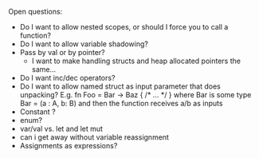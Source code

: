 

Open questions:
* Do I want to allow nested scopes, or should I force you to call a function?
* Do I want to allow variable shadowing?
* Pass by val or by pointer?
    * I want to make handling structs and heap allocated pointers the same...
* Do I want inc/dec operators?
* Do I want to allow named struct as input parameter that does unpacking? E.g. 
    fn Foo = Bar -> Baz { /* ... */ }
    where Bar is some type Bar = (a : A, b: B) and then the function receives a/b as inputs
* Constant  ?
* enum? 
* var/val vs. let and let mut
* can i get away without variable reassignment
* Assignments as expressions?




